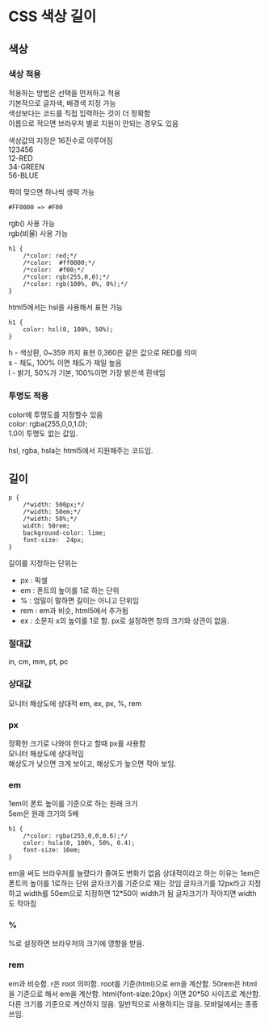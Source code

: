 # CSS 색상 길이

## 색상

### 색상 적용
적용하는 방법은 선택을 먼저하고 적용  
기본적으로 글자색, 배경색 지정 가능   
색상보다는 코드를 직접 입력하는 것이 더 정확함  
이름으로 적으면 브라우저 별로 지원이 안되는 경우도 있음

색상값의 지정은 16진수로 이루어짐  
123456  
12-RED  
34-GREEN  
56-BLUE  

짝이 맞으면 하나씩 생략 가능  
```
#FF0000 => #F00
```
rgb() 사용 가능  
rgb(비율) 사용 가능  
```
h1 {
    /*color: red;*/
    /*color:  #ff0000;*/
    /*color:  #f00;*/
    /*color: rgb(255,0,0);*/
    /*color: rgb(100%, 0%, 0%);*/
}
```

html5에서는 hsl을 사용해서 표현 가능
```
h1 {
    color: hsl(0, 100%, 50%);
}
```
h - 색상환, 0~359 까지 표현 0,360은 같은 값으로 RED를 의미  
s - 채도, 100% 이면 채도가 제일 높음  
l - 밝기, 50%가 기본, 100%이면 가장 밝은색 흰색임  

### 투명도 적용
color에 투명도를 지정할수 있음  
color: rgba(255,0,0,1.0);  
1.0이 투명도 없는 값임.  

hsl, rgba, hsla는 html5에서 지원해주는 코드임.

## 길이
```
p {
    /*width: 500px;*/
    /*width: 50em;*/
    /*width: 50%;*/
    width: 50rem;
    background-color: lime;
    font-size:  24px;
}
```

길이를 지정하는 단위는
* px : 픽셀
* em : 폰트의 높이를 1로 하는 단위
* % : 엄밀이 말하면 길이는 아니고 단위임
* rem : em과 비슷, html5에서 추가됨
* ex : 소문자 x의 높이를 1로 함.
  px로 설정하면 창의 크기와 상관이 없음.

### 절대값
in, cm, mm, pt, pc
### 상대값
모니터 해상도에 상대적
em, ex, px, %, rem



### px
정확한 크기로 나와야 한다고 할때 px를 사용함  
모니터 해상도에 상대적임  
해상도가 낮으면 크게 보이고, 해상도가 높으면 작아 보임.

### em
1em이 폰트 높이를 기준으로 하는 원래 크기  
5em은 원래 크기의 5배
```
h1 {
    /*color: rgba(255,0,0,0.6);*/
    color: hsla(0, 100%, 50%, 0.4);
    font-size: 10em;
}
```
em을 써도 브라우저를 늘렸다가 줄여도 변화가 없음
상대적이라고 하는 이유는
1em은 폰트의 높이를 1로하는 단위
글자크기를 기준으로 재는 것임
글자크기를 12px라고 지정하고 width를 50em으로 지정하면
12*50이 width가 됨
글자크기가 작아지면 width도 작아짐
### %
%로 설정하면 브라우저의 크기에 영향을 받음.
### rem
em과 비슷함.
r은 root 의미함.
root를 기준(html)으로 em을 계산함.
50rem은 html을 기준으로 해서 em을 계산함.
html{font-size:20px} 이면 20*50 사이즈로 계산함.
다른 크기를 기준으로 계산하지 않음.
일반적으로 사용하지는 않음.
모바일에서는 종종 쓰임.